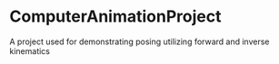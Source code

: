 # ComputerAnimationProject
A project used for demonstrating posing utilizing forward and inverse kinematics 
